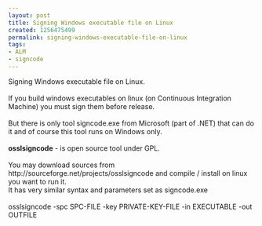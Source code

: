 ```yaml
---
layout: post
title: Signing Windows executable file on Linux
created: 1256475499
permalink: signing-windows-executable-file-on-linux
tags:
- ALM
- signcode
---
```

<p>Signing Windows executable file on Linux.<br />
<br />
If you  build windows executables on linux (on Continuous Integration Machine) you must sign them before release.<br />
<br />
But there is only tool signcode.exe from Microsoft (part of .NET) that can do it and of course this tool runs on Windows only.<br />
<br />
<b>osslsigncode</b> - is open source tool under GPL.<br />
<br />
You may download sources from http://sourceforge.net/projects/osslsigncode and compile / install on linux you want to run it.<br />
It has very similar syntax and parameters set as signcode.exe<br />
<br />
osslsigncode -spc SPC-FILE -key PRIVATE-KEY-FILE -in EXECUTABLE -out OUTFILE</p>
